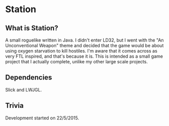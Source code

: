 # Station
## What is Station?
A small roguelike written in Java. I didn't enter LD32, but I went with the "An Unconventional Weapon" theme and decided that the game would be about using oxygen starvation to kill hostiles. I'm aware that it comes across as very FTL inspired, and that's because it is. This is intended as a small game project that I actually complete, unlike my other large scale projects.
## Dependencies
Slick and LWJGL.
## Trivia
Development started on 22/5/2015.
